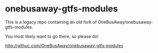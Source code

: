 # onebusaway-gtfs-modules

This is a legacy repo containing an old fork of OneBusAway/onebusaway-gtfs-modules.

You most likely want to go there, so please do!

http://githuc.com/OneBusAway/onebusaway-gtfs-modules
